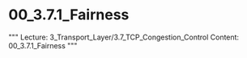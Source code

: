 # 00_3.7.1_Fairness

"""
Lecture: 3_Transport_Layer/3.7_TCP_Congestion_Control
Content: 00_3.7.1_Fairness
"""

